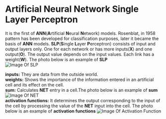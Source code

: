 # Artificial Neural Network Single Layer Perceptron

It is the first of **ANN**(**A**rtificial **N**eural **N**etwork) models. Rosenblat, in 1958
pattern has been developed for classification purposes, later it became the basis of **ANN** models. **SLP**(**S**ingle **L**ayer **P**erceptron) consists of input and output layers only. One for each network or has more inputs(**X**) and one output(**O**). The output value depends on the input values. Each link has a weight(**W**). The photo below is an example of **SLP**<br />
![Image Of SLP](https://miro.medium.com/max/1164/1*nRRXhhjSjKNpGn-T3yF2Ew.jpeg)<br />

**inputs:** They are data from the outside world.<br />
**weights:** Shows the importance of the information entered in an artificial cell and its effect on the cell.<br />
**sum:** Calculates **NET** entry in a cell.The photo below is an example of **sum**<br />
![Image Of NET](https://miro.medium.com/max/306/1*W-GYgO79mKWrFhQjyOj6Rw.png)<br />
**activation functions:** It determines the output corresponding to the input of the cell by processing the value of the **NET** input into the cell. The photo below is an example of **activation functions**
![Image Of Activation Function](https://miro.medium.com/max/2000/1*F9-nc6ez5GOJ1mdB3TLlow.png)<br />
